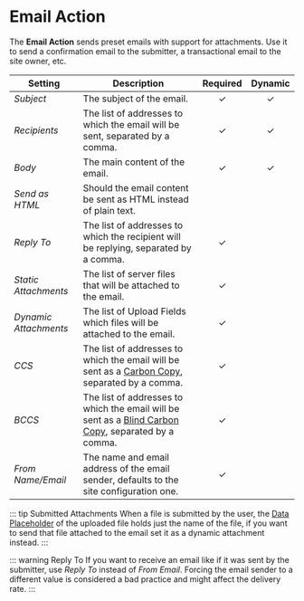 # Email Action

<div class="tm-resource-icon">
    <!--@include: ./assets/action-email.svg-->
</div>

The **Email Action** sends preset emails with support for attachments. Use it to send a confirmation email to the submitter, a transactional email to the site owner, etc.

| Setting | Description | Required | Dynamic |
| --- | --- | :---: | :---: |
| *Subject* | The subject of the email. | &#x2713; | &#x2713; |
| *Recipients* | The list of addresses to which the email will be sent, separated by a comma. | &#x2713; | &#x2713; |
| *Body* | The main content of the email. | &#x2713; | &#x2713; |
| *Send as HTML* | Should the email content be sent as HTML instead of plain text. |
| *Reply To* | The list of addresses to which the recipient will be replying, separated by a comma. | &#x2713; |
| *Static Attachments* | The list of server files that will be attached to the email. | &#x2713; |
| *Dynamic Attachments* | The list of Upload Fields which files will be attached to the email. | &#x2713; |
| *CCS* | The list of addresses to which the email will be sent as a [Carbon Copy](https://en.wikipedia.org/wiki/Carbon_copy), separated by a comma. | &#x2713; |
| *BCCS* | The list of addresses to which the email will be sent as a [Blind Carbon Copy](https://en.wikipedia.org/wiki/Blind_carbon_copy), separated by a comma. | &#x2713; |
| *From Name/Email* | The name and email address of the email sender, defaults to the site configuration one. | &#x2713; |
<!--@include: ./_partials/common-action-settings.md-->

::: tip Submitted Attachments
When a file is submitted by the user, the [Data Placeholder](../form-area#data-placeholders) of the uploaded file holds just the name of the file, if you want to send that file attached to the email set it as a dynamic attachment instead.
:::

::: warning Reply To
If you want to receive an email like if it was sent by the submitter, use _Reply To_ instead of _From Email_. Forcing the email sender to a different value is considered a bad practice and might affect the delivery rate.
:::
